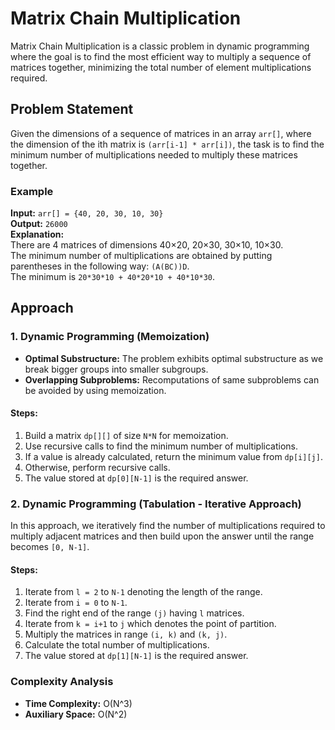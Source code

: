 # Matrix Chain Multiplication
Matrix Chain Multiplication is a classic problem in dynamic programming where the goal is to find the most efficient way to multiply a sequence of matrices together, minimizing the total number of element multiplications required.

## Problem Statement

Given the dimensions of a sequence of matrices in an array `arr[]`, where the dimension of the ith matrix is `(arr[i-1] * arr[i])`, the task is to find the minimum number of multiplications needed to multiply these matrices together.

### Example

**Input:** `arr[] = {40, 20, 30, 10, 30}`  
**Output:** `26000`  
**Explanation:**  
There are 4 matrices of dimensions 40×20, 20×30, 30×10, 10×30.  
The minimum number of multiplications are obtained by putting parentheses in the following way: `(A(BC))D`.  
The minimum is `20*30*10 + 40*20*10 + 40*10*30`.

## Approach

### 1. Dynamic Programming (Memoization)

- **Optimal Substructure:** The problem exhibits optimal substructure as we break bigger groups into smaller subgroups.
- **Overlapping Subproblems:** Recomputations of same subproblems can be avoided by using memoization.

#### Steps:

1. Build a matrix `dp[][]` of size `N*N` for memoization.
2. Use recursive calls to find the minimum number of multiplications.
3. If a value is already calculated, return the minimum value from `dp[i][j]`.
4. Otherwise, perform recursive calls.
5. The value stored at `dp[0][N-1]` is the required answer.

### 2. Dynamic Programming (Tabulation - Iterative Approach)

In this approach, we iteratively find the number of multiplications required to multiply adjacent matrices and then build upon the answer until the range becomes `[0, N-1]`.

#### Steps:

1. Iterate from `l = 2` to `N-1` denoting the length of the range.
2. Iterate from `i = 0` to `N-1`.
3. Find the right end of the range `(j)` having `l` matrices.
4. Iterate from `k = i+1` to `j` which denotes the point of partition.
5. Multiply the matrices in range `(i, k)` and `(k, j)`.
6. Calculate the total number of multiplications.
7. The value stored at `dp[1][N-1]` is the required answer.

### Complexity Analysis

- **Time Complexity:** O(N^3)
- **Auxiliary Space:** O(N^2)

